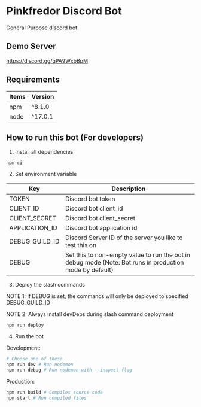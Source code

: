 # Pinkfredor Discord Bot
General Purpose discord bot

## Demo Server
https://discord.gg/qPA9WxbBpM

## Requirements
| Items | Version |
| ----- | ------- |
| npm   | ^8.1.0 |
| node  | ^17.0.1 |

## How to run this bot (For developers)
1. Install all dependencies
```
npm ci
```
2. Set environment variable

| Key      | Description |
| ----------- | ----------- |
| TOKEN      | Discord bot token       |
| CLIENT_ID   | Discord bot client_id        |
| CLIENT_SECRET   | Discord bot client_secret        |
| APPLICATION_ID   | Discord bot application id        |
| DEBUG_GUILD_ID   | Discord Server ID of the server you like to test this on        |
| DEBUG | Set this to non-empty value to run the bot in debug mode (Note: Bot runs in production mode by default) | 

3. Deploy the slash commands 

NOTE 1: If DEBUG is set, the commands will only be deployed to specified DEBUG_GUILD_ID

NOTE 2: Always install devDeps during slash command deployment
```
npm run deploy
```

4. Run the bot

Development:
```sh
# Choose one of these
npm run dev # Run nodemon
npm run debug # Run nodemon with --inspect flag
```
Production:
```sh
npm run build # Compiles source code
npm start # Run compiled files
```
